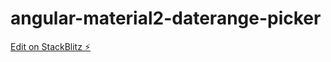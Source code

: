 # angular-material2-daterange-picker

[Edit on StackBlitz ⚡️](https://stackblitz.com/edit/angular-material2-daterange-picker)